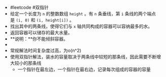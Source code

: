 - #leetcode #双指针
- 给定一个长度为 `n` 的整数数组 `height` 。有 `n` 条垂线，第 `i` 条线的两个端点是 `(i, 0)` 和 `(i, height[i])` 。
- 找出其中的两条线，使得它们与 `x` 轴共同构成的容器可以容纳最多的水。
- 返回容器可以储存的最大水量。
- **说明：**你不能倾斜容器。
-
- 常规解法时间复杂度过高，为o(n^2)
- 使用双指针解法，装水的容量取决于两条线中较短的那条线，因此需要不断增大较小的那条线
	- 一个指针在最左边，一个指针在最右边，记录每次组成的容器的容量